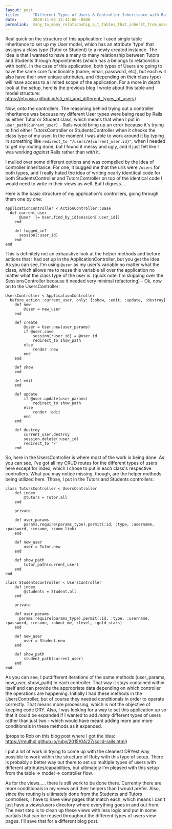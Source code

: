 ```yaml
---
layout: post
title:      "Different Types of Users & Controller Inheritance with Rails"
date:       2020-11-02 12:44:06 -0500
permalink:  many_to_many_relationship_b_t_tables_that_inherit_from_user_table
---
```



Real quick on the structure of this application: I used single table inheritance to set up my User model, which has an attribute 'type' that assigns a class type (Tutor or Student) to a newly created instance. The idea is that I wanted to have a many to many relationship between Tutors and Students through Appointments (which has a belongs to relationship with both). In the case of this application, both types of Users are going to have the same core functionality (name, email, password, etc), but each will also have their own unique attributes, and (depending on their class type) will have access to a limited scope of the application. For a more in depth look at the setup, here is the previous blog I wrote about this table and model structure:   https://etcusic.github.io/sti_mti_and_different_types_of_users)

Now, onto the controllers. The reasoning behind trying out a controller inheritance was because my different User types were being read by Rails as either Tutor or Student class, which means that when I put in `user_path(current_user)` - Rails would bring up an error because it's trying to find either TutorsController or StudentsController when it checks the class type of my user. In the moment I was able to work around it by typing in something like `redirect_to "/users/#{current_user.id}"`, when I needed to get my routing done, but I found it messy and ugly, and it just felt like I was working *against* Rails rather than *with* it. 

I mulled over some different options and was compelled by the idea of controller inheritance. For one, it bugged me that the urls were `/users` for both types, and I really hated the idea of writing nearly identitcal code for both StudentsController and TutorsController on top of the identical code I would need to write in their views as well. But I digress....

Here is the basic structure of my application's controllers, going through them one by one:

```
ApplicationController < ActionController::Base
  def current_user
	  @user ||= User.find_by_id(session[:user_id])
	end
	
	def logged_in?
	  session[:user_id]
	end
end
```

This is definitely not an exhaustive look at the helper methods and before actions that I had set up in the ApplicationController, but you get the idea. As you can see, I'm using `@user` as my user's variable no matter what the class, which allows me to reuse this variable all over the application no matter what the class type of the user is.  (quick note: I'm skipping over the SessionsController because it needed very minimal refactoring) - Ok, now on to the UsersController:

```
UsersController < ApplicationController
  before_action :current_user, only: [:show, :edit, :update, :destroy]
	def new
        @user = new_user
    end

    def create
        @user = User.new(user_params)
        if @user.save   
            session[:user_id] = @user.id
            redirect_to show_path
        else
            render :new
        end
    end

    def show
    end

    def edit
    end

    def update
        if @user.update(user_params)
            redirect_to show_path 
        else 
            render :edit
        end
    end

    def destroy
        current_user.destroy
        session.delete(:user_id)
        redirect_to '/'
    end
```

So, here in the UsersController is where most of the work is being done. As you can see, I've got all my CRUD routes for the different types of users here except for index, which I chose to put in each class's respective controllers. What you may notice missing, though, are the helper methods being utilized here. Those, I put in the Tutors and Students controllers:

```
class TutorsController < UsersController
    def index
        @tutors = Tutor.all
    end

    private

    def user_params
        params.require(params_type).permit(:id, :type, :username, :password, :resume, :zoom_link)
    end

    def new_user
        user = Tutor.new
    end

    def show_path
        tutor_path(current_user)
    end
end

class StudentsController < UsersController
    def index
        @students = Student.all
    end

    private

    def user_params
      params.require(params_type).permit(:id, :type, :username, :password, :resume, :about_me, :level, :gold_stars)
    end

    def new_user
        user = Student.new
    end

    def show_path
        student_path(current_user)
    end
end
```

As you can see, I putdifferent iterations of the same methods (user_params, new_user, show_path) in each controller. That way it stays contained within itself and can provide the appropriate data depending on which controller the operations are happening. Initially I had these methods in the UsersController, but of course they needed conditionals in order to operate correctly. That means more processing, which is not the objective of keeping code DRY. Also, I was looking for a way to set this application up so that it could be expanded if I wanted to add *many* different types of users rather than just two - which would have meant adding more and more conditionals in these methods as it expanded. 

(props to Rob on this blog post where I got the idea: https://rmulhol.github.io/ruby/2015/04/27/solid-rails.html)

I put a lot of work in trying to come up with the cleanest DRYest way possible to work within the structure of Ruby with this type of setup. There is probably a better way out there to set up multiple types of users with different attributes/capabilities, but ultimately I'm pleased with this setup from the table => model => controller flow. 

As for the views..... there is still work to be done there. Currently there are more conditionals in my views and their helpers than I would prefer. Also, since the routing is ultimately done from the Students and Tutors controllers, I have to have view pages that match each, which means I can't just have a views/users directory where everything goes in and out from. The next step is to clean up these views with less logic and put in some partials that can be reused throughout the different types of users view pages. I'll save that for a different blog post.
